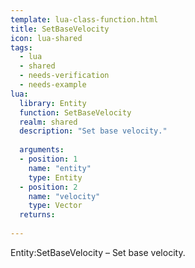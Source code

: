 ```yaml
---
template: lua-class-function.html
title: SetBaseVelocity
icon: lua-shared
tags:
  - lua
  - shared
  - needs-verification
  - needs-example
lua:
  library: Entity
  function: SetBaseVelocity
  realm: shared
  description: "Set base velocity."
  
  arguments:
  - position: 1
    name: "entity"
    type: Entity
  - position: 2
    name: "velocity"
    type: Vector
  returns:
    
---
```


<div class="lua__search__keywords">
Entity:SetBaseVelocity &#x2013; Set base velocity.
</div>
